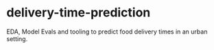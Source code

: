 # delivery-time-prediction
EDA, Model Evals and tooling to predict food delivery times in an urban setting.
